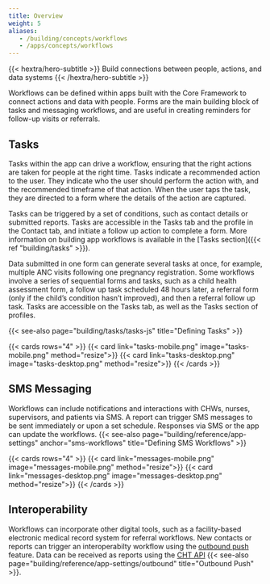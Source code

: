 ```yaml
---
title: Overview
weight: 5
aliases:
   - /building/concepts/workflows
   - /apps/concepts/workflows
---
```


{{< hextra/hero-subtitle >}}
  Build connections between people, actions, and data systems
{{< /hextra/hero-subtitle >}}

Workflows can be defined within apps built with the Core Framework to connect actions and data with people. Forms are the main building block of tasks and messaging workflows, and are useful in creating reminders for follow-up visits or referrals.

## Tasks

Tasks within the app can drive a workflow, ensuring that the right actions are taken for people at the right time. Tasks indicate a recommended action to the user. They indicate who the user should perform the action with, and the recommended timeframe of that action. When the user taps the task, they are directed to a form where the details of the action are captured.

Tasks can be triggered by a set of conditions, such as contact details or submitted reports. Tasks are accessible in the Tasks tab and the profile in the Contact tab, and initiate a follow up action to complete a form. More information on building app workflows is available in the [Tasks section]({{< ref "building/tasks" >}}).

Data submitted in one form can generate several tasks at once, for example, multiple ANC visits following one pregnancy registration. Some workflows involve a series of sequential forms and tasks, such as a child health assessment form, a follow up task scheduled 48 hours later, a referral form (only if the child’s condition hasn’t improved), and then a referral follow up task. Tasks are accessible on the Tasks tab, as well as the Tasks section of profiles. 

{{< see-also page="building/tasks/tasks-js" title="Defining Tasks" >}}

{{< cards rows="4" >}}
{{< card link="tasks-mobile.png" image="tasks-mobile.png"  method="resize">}}
{{< card link="tasks-desktop.png" image="tasks-desktop.png"  method="resize">}}
{{< /cards >}}

## SMS Messaging

Workflows can include notifications and interactions with CHWs, nurses, supervisors, and patients via SMS. A report can trigger SMS messages to be sent immediately or upon a set schedule. Responses via SMS or the app can update the workflows.
{{< see-also page="building/reference/app-settings" anchor="sms-workflows" title="Defining SMS Workflows" >}}

{{< cards rows="4" >}}
{{< card link="messages-mobile.png" image="messages-mobile.png"  method="resize">}}
{{< card link="messages-desktop.png" image="messages-desktop.png"  method="resize">}}
{{< /cards >}}

## Interoperability 

Workflows can incorporate other digital tools, such as a facility-based electronic medical record system for referral workflows. New contacts or reports can trigger an interoperabilty workflow using the [outbound push]() feature. Data can be received as reports using the [CHT API](https://github.com/medic/cht-core/tree/master/api)
{{< see-also page="building/reference/app-settings/outbound" title="Outbound Push" >}}.
